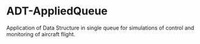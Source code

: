 # ADT-AppliedQueue
Application of Data Structure in single queue for simulations of control and monitoring of aircraft flight.
